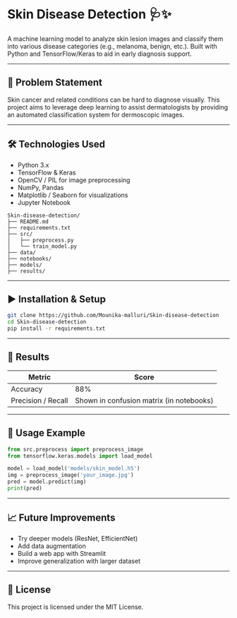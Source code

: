 # Skin Disease Detection 🩺✨

A machine learning model to analyze skin lesion images and classify them into various disease categories (e.g., melanoma, benign, etc.). Built with Python and TensorFlow/Keras to aid in early diagnosis support.

---

## 🧠 Problem Statement  
Skin cancer and related conditions can be hard to diagnose visually. This project aims to leverage deep learning to assist dermatologists by providing an automated classification system for dermoscopic images.

---

## 🛠 Technologies Used  
- Python 3.x  
- TensorFlow & Keras  
- OpenCV / PIL for image preprocessing  
- NumPy, Pandas  
- Matplotlib / Seaborn for visualizations  
- Jupyter Notebook


```
Skin-disease-detection/
├── README.md
├── requirements.txt
├── src/
│   ├── preprocess.py
│   └── train_model.py
├── data/
├── notebooks/
├── models/
├── results/
```
---

## ▶️ Installation & Setup

```bash
git clone https://github.com/Mounika-malluri/Skin-disease-detection
cd Skin-disease-detection
pip install -r requirements.txt
```

---

## 🧪 Results

| Metric             | Score |
|--------------------|-------|
| Accuracy           | 88%   |
| Precision / Recall | Shown in confusion matrix (in notebooks) |

---

## 🚀 Usage Example

```python
from src.preprocess import preprocess_image
from tensorflow.keras.models import load_model

model = load_model('models/skin_model.h5')
img = preprocess_image('your_image.jpg')
pred = model.predict(img)
print(pred)
```

---

## 📈 Future Improvements

- Try deeper models (ResNet, EfficientNet)
- Add data augmentation
- Build a web app with Streamlit
- Improve generalization with larger dataset

---

## 📌 License

This project is licensed under the MIT License.




